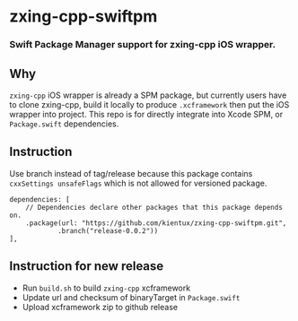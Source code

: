 # zxing-cpp-swiftpm

### Swift Package Manager support for zxing-cpp iOS wrapper.

## Why

`zxing-cpp` iOS wrapper is already a SPM package, but currently users have to clone zxing-cpp, build it locally to produce `.xcframework` then put the iOS wrapper into project. This repo is for directly integrate into Xcode SPM, or `Package.swift` dependencies.

## Instruction

Use branch instead of tag/release because this package contains `cxxSettings unsafeFlags` which is not allowed for versioned package.

```
dependencies: [
    // Dependencies declare other packages that this package depends on.
    .package(url: "https://github.com/kientux/zxing-cpp-swiftpm.git", 
            .branch("release-0.0.2"))
],
```

## Instruction for new release

- Run `build.sh` to build `zxing-cpp` xcframework
- Update url and checksum of binaryTarget in `Package.swift`
- Upload xcframework zip to github release